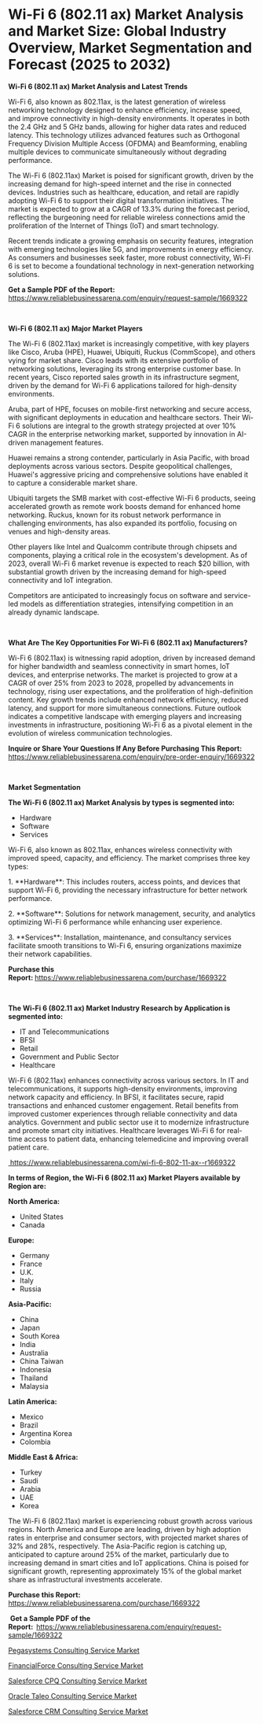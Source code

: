 <p><h1>Wi-Fi 6 (802.11 ax) Market Analysis and Market Size: Global Industry Overview, Market Segmentation and Forecast (2025 to 2032)</h1></p><p><strong>Wi-Fi 6 (802.11 ax) Market Analysis and Latest Trends</strong></p>
<p><p>Wi-Fi 6, also known as 802.11ax, is the latest generation of wireless networking technology designed to enhance efficiency, increase speed, and improve connectivity in high-density environments. It operates in both the 2.4 GHz and 5 GHz bands, allowing for higher data rates and reduced latency. This technology utilizes advanced features such as Orthogonal Frequency Division Multiple Access (OFDMA) and Beamforming, enabling multiple devices to communicate simultaneously without degrading performance.</p><p>The Wi-Fi 6 (802.11ax) Market is poised for significant growth, driven by the increasing demand for high-speed internet and the rise in connected devices. Industries such as healthcare, education, and retail are rapidly adopting Wi-Fi 6 to support their digital transformation initiatives. The market is expected to grow at a CAGR of 13.3% during the forecast period, reflecting the burgeoning need for reliable wireless connections amid the proliferation of the Internet of Things (IoT) and smart technology.</p><p>Recent trends indicate a growing emphasis on security features, integration with emerging technologies like 5G, and improvements in energy efficiency. As consumers and businesses seek faster, more robust connectivity, Wi-Fi 6 is set to become a foundational technology in next-generation networking solutions.</p></p>
<p><strong>Get a Sample PDF of the Report:&nbsp;</strong> <a href="https://www.reliablebusinessarena.com/enquiry/request-sample/1669322?utm_campaign=2198&utm_medium=2&utm_source=Github&utm_content=ia&utm_term=11032025&utm_id=wi-fi-6-80211-ax">https://www.reliablebusinessarena.com/enquiry/request-sample/1669322</a></p>
<p>&nbsp;</p>
<p><strong>Wi-Fi 6 (802.11 ax) Major Market Players</strong></p>
<p><p>The Wi-Fi 6 (802.11ax) market is increasingly competitive, with key players like Cisco, Aruba (HPE), Huawei, Ubiquiti, Ruckus (CommScope), and others vying for market share. Cisco leads with its extensive portfolio of networking solutions, leveraging its strong enterprise customer base. In recent years, Cisco reported sales growth in its infrastructure segment, driven by the demand for Wi-Fi 6 applications tailored for high-density environments.</p><p>Aruba, part of HPE, focuses on mobile-first networking and secure access, with significant deployments in education and healthcare sectors. Their Wi-Fi 6 solutions are integral to the growth strategy projected at over 10% CAGR in the enterprise networking market, supported by innovation in AI-driven management features.</p><p>Huawei remains a strong contender, particularly in Asia Pacific, with broad deployments across various sectors. Despite geopolitical challenges, Huawei's aggressive pricing and comprehensive solutions have enabled it to capture a considerable market share.</p><p>Ubiquiti targets the SMB market with cost-effective Wi-Fi 6 products, seeing accelerated growth as remote work boosts demand for enhanced home networking. Ruckus, known for its robust network performance in challenging environments, has also expanded its portfolio, focusing on venues and high-density areas.</p><p>Other players like Intel and Qualcomm contribute through chipsets and components, playing a critical role in the ecosystem's development. As of 2023, overall Wi-Fi 6 market revenue is expected to reach $20 billion, with substantial growth driven by the increasing demand for high-speed connectivity and IoT integration.</p><p>Competitors are anticipated to increasingly focus on software and service-led models as differentiation strategies, intensifying competition in an already dynamic landscape.</p></p>
<p>&nbsp;</p>
<p><strong>What Are The Key Opportunities For Wi-Fi 6 (802.11 ax) Manufacturers?</strong></p>
<p><p>Wi-Fi 6 (802.11ax) is witnessing rapid adoption, driven by increased demand for higher bandwidth and seamless connectivity in smart homes, IoT devices, and enterprise networks. The market is projected to grow at a CAGR of over 25% from 2023 to 2028, propelled by advancements in technology, rising user expectations, and the proliferation of high-definition content. Key growth trends include enhanced network efficiency, reduced latency, and support for more simultaneous connections. Future outlook indicates a competitive landscape with emerging players and increasing investments in infrastructure, positioning Wi-Fi 6 as a pivotal element in the evolution of wireless communication technologies.</p></p>
<p><strong>Inquire or Share Your Questions If Any Before Purchasing This Report:</strong> <a href="https://www.reliablebusinessarena.com/enquiry/pre-order-enquiry/1669322?utm_campaign=2198&utm_medium=2&utm_source=Github&utm_content=ia&utm_term=11032025&utm_id=wi-fi-6-80211-ax">https://www.reliablebusinessarena.com/enquiry/pre-order-enquiry/1669322</a></p>
<p>&nbsp;</p>
<p><strong>Market Segmentation</strong></p>
<p><strong>The Wi-Fi 6 (802.11 ax) Market Analysis by types is segmented into:</strong></p>
<p><ul><li>Hardware</li><li>Software</li><li>Services</li></ul></p>
<p><p>Wi-Fi 6, also known as 802.11ax, enhances wireless connectivity with improved speed, capacity, and efficiency. The market comprises three key types: </p><p>1. **Hardware**: This includes routers, access points, and devices that support Wi-Fi 6, providing the necessary infrastructure for better network performance.</p><p>2. **Software**: Solutions for network management, security, and analytics optimizing Wi-Fi 6 performance while enhancing user experience.</p><p>3. **Services**: Installation, maintenance, and consultancy services facilitate smooth transitions to Wi-Fi 6, ensuring organizations maximize their network capabilities.</p></p>
<p><strong>Purchase this Report:&nbsp;</strong><a href="https://www.reliablebusinessarena.com/purchase/1669322?utm_campaign=2198&utm_medium=2&utm_source=Github&utm_content=ia&utm_term=11032025&utm_id=wi-fi-6-80211-ax">https://www.reliablebusinessarena.com/purchase/1669322</a></p>
<p>&nbsp;</p>
<p><strong>The Wi-Fi 6 (802.11 ax) Market Industry Research by Application is segmented into:</strong></p>
<p><ul><li>IT and Telecommunications</li><li>BFSI</li><li>Retail</li><li>Government and Public Sector</li><li>Healthcare</li></ul></p>
<p><p>Wi-Fi 6 (802.11ax) enhances connectivity across various sectors. In IT and telecommunications, it supports high-density environments, improving network capacity and efficiency. In BFSI, it facilitates secure, rapid transactions and enhanced customer engagement. Retail benefits from improved customer experiences through reliable connectivity and data analytics. Government and public sector use it to modernize infrastructure and promote smart city initiatives. Healthcare leverages Wi-Fi 6 for real-time access to patient data, enhancing telemedicine and improving overall patient care.</p></p>
<p><a href="https://www.reliablebusinessarena.com/wi-fi-6-802-11-ax--r1669322?utm_campaign=2198&utm_medium=2&utm_source=Github&utm_content=ia&utm_term=11032025&utm_id=wi-fi-6-80211-ax">&nbsp;https://www.reliablebusinessarena.com/wi-fi-6-802-11-ax--r1669322</a></p>
<p><strong>In terms of Region, the Wi-Fi 6 (802.11 ax) Market Players available by Region are:</strong></p>
<p>
    <p> <strong> North America: </strong>
        <ul>
            <li>United States</li>
            <li>Canada</li>
        </ul>
        </p> 
    <p> <strong> Europe: </strong>
        <ul>
            <li>Germany</li>
            <li>France</li>
            <li>U.K.</li>
            <li>Italy</li>
            <li>Russia</li>
        </ul>
        </p> 
    <p> <strong> Asia-Pacific: </strong>
        <ul>
            <li>China</li>
            <li>Japan</li>
            <li>South Korea</li>
            <li>India</li>
            <li>Australia</li>
            <li>China Taiwan</li>
            <li>Indonesia</li>
            <li>Thailand</li>
            <li>Malaysia</li>
        </ul>
        </p> 
    <p> <strong> Latin America: </strong>
        <ul>
            <li>Mexico</li>
            <li>Brazil</li>
            <li>Argentina Korea</li>
            <li>Colombia</li>
        </ul>
        </p> 
    <p> <strong> Middle East & Africa: </strong>
        <ul>
            <li>Turkey</li>
            <li>Saudi</li>
            <li>Arabia</li>
            <li>UAE</li>
            <li>Korea</li>
        </ul>
    </p>
    </p>
<p><p>The Wi-Fi 6 (802.11ax) market is experiencing robust growth across various regions. North America and Europe are leading, driven by high adoption rates in enterprise and consumer sectors, with projected market shares of 32% and 28%, respectively. The Asia-Pacific region is catching up, anticipated to capture around 25% of the market, particularly due to increasing demand in smart cities and IoT applications. China is poised for significant growth, representing approximately 15% of the global market share as infrastructural investments accelerate.</p></p>
<p><strong>Purchase this Report: </strong><a href="https://www.reliablebusinessarena.com/purchase/1669322?utm_campaign=2198&utm_medium=2&utm_source=Github&utm_content=ia&utm_term=11032025&utm_id=wi-fi-6-80211-ax">https://www.reliablebusinessarena.com/purchase/1669322</a></p>
<p>&nbsp;<strong>Get a Sample PDF of the Report:&nbsp;&nbsp;</strong><a href="https://www.reliablebusinessarena.com/enquiry/request-sample/1669322?utm_campaign=2198&utm_medium=2&utm_source=Github&utm_content=ia&utm_term=11032025&utm_id=wi-fi-6-80211-ax">https://www.reliablebusinessarena.com/enquiry/request-sample/1669322</a></p>
<p><strong></strong></p>
<p><p><a href="https://github.com/puhakhommabh/Market-Research-Report-List-1/blob/main/pegasystems-consulting-service-market.md?utm_campaign=2198&utm_medium=2&utm_source=Github&utm_content=ia&utm_term=11032025&utm_id=wi-fi-6-80211-ax">Pegasystems Consulting Service Market</a></p><p><a href="https://github.com/mynaoanes/Market-Research-Report-List-1/blob/main/financialforce-consulting-service-market.md?utm_campaign=2198&utm_medium=2&utm_source=Github&utm_content=ia&utm_term=11032025&utm_id=wi-fi-6-80211-ax">FinancialForce Consulting Service Market</a></p><p><a href="https://github.com/borknyberg/Market-Research-Report-List-1/blob/main/salesforce-cpq-consulting-service-market.md?utm_campaign=2198&utm_medium=2&utm_source=Github&utm_content=ia&utm_term=11032025&utm_id=wi-fi-6-80211-ax">Salesforce CPQ Consulting Service Market</a></p><p><a href="https://github.com/ozolsgasko02/Market-Research-Report-List-1/blob/main/oracle-taleo-consulting-service-market.md?utm_campaign=2198&utm_medium=2&utm_source=Github&utm_content=ia&utm_term=11032025&utm_id=wi-fi-6-80211-ax">Oracle Taleo Consulting Service Market</a></p><p><a href="https://github.com/alrogikrosa/Market-Research-Report-List-1/blob/main/salesforce-crm-consulting-service-market.md?utm_campaign=2198&utm_medium=2&utm_source=Github&utm_content=ia&utm_term=11032025&utm_id=wi-fi-6-80211-ax">Salesforce CRM Consulting Service Market</a></p></p>